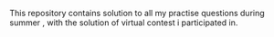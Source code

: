 This repository contains solution to all my practise questions during summer , with the solution of virtual contest 
i participated in.
